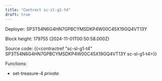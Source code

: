 ```yaml
---
title: "Contract sc-sl-g1-t4"
draft: true
---
```

Deployer: SP3T54N6G4HN7GPBCYMSDKP4W00C45X19GQ4VT13Y


 



Block height: 179755 (2024-11-01T00:50:58.000Z)

Source code: {{<contractref "sc-sl-g1-t4" SP3T54N6G4HN7GPBCYMSDKP4W00C45X19GQ4VT13Y sc-sl-g1-t4>}}

Functions:

* set-treasure-4 _private_

